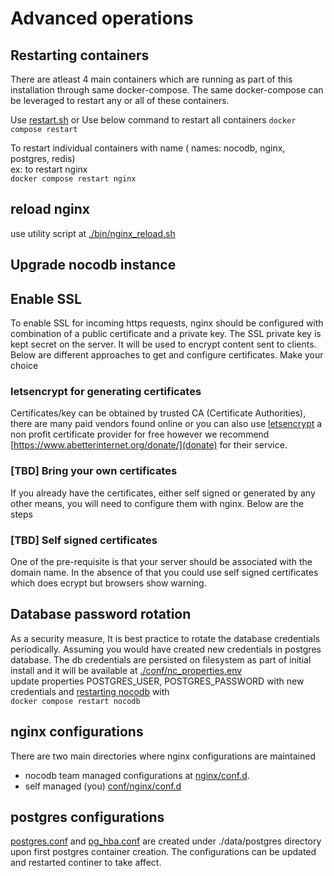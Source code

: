# Advanced operations 

## Restarting containers 
There are atleast 4 main containers which are running as part of this installation through same docker-compose. The same docker-compose can be leveraged to restart any or all of these containers. 

Use [restart.sh](./bin/restart.sh) or Use below command to restart all containers
``` docker compose restart ```

To restart individual containers with name ( names:  nocodb, nginx, postgres, redis)\
ex: to restart nginx\
``` docker compose restart nginx ```

## reload nginx 
use utility script at [./bin/nginx_reload.sh](./bin/nginx_reload.sh)

## Upgrade nocodb instance 

## Enable SSL
To enable SSL for incoming https requests, nginx should be configured with combination of a public certificate and a private key. The SSL private key is kept secret on the server. It will be used to encrypt content sent to clients. 
Below are different approaches to get and configure certificates. Make your choice
### letsencrypt for generating certificates 
Certificates/key can be obtained by trusted CA (Certificate Authorities), there are many paid vendors found online or you can also use [letsencrypt](https://letsencrypt.org/) a non profit certificate provider for free however we recommend [https://www.abetterinternet.org/donate/](donate) for their service. 

### [TBD] Bring your own certificates 
If you already have the certificates, either self signed or generated by any other means, you will need to configure them with nginx. Below are the steps

### [TBD] Self signed certificates 
One of the pre-requisite is that your server should be associated with the domain name. In the absence of that you could use self signed certificates which does ecrypt but browsers show warning.

## Database password rotation 
As a security measure, It is best practice to rotate the database credentials periodically. Assuming you would have created new credentials in postgres database. The db credentials are persisted on filesystem as part of initial install and it will be available at 
[./conf/nc_properties.env](./conf/nc_properties.env)\
update properties POSTGRES_USER, POSTGRES_PASSWORD with new credentials and [restarting nocodb](#restarting-containers) with\
```docker compose restart nocodb```

## nginx configurations 
There are two main directories where nginx configurations are maintained 
- nocodb team managed configurations at [nginx/conf.d](./conf/nginx/conf.d).
- self managed (you) [conf/nginx/conf.d](./conf/nginx/conf.d) 

## postgres configurations 
[postgres.conf](./data/postgres/postgresql.conf) and [pg_hba.conf](./data/postgres/pg_hba.conf) are created under ./data/postgres directory upon first postgres container creation. The configurations can be updated and restarted continer to take affect.